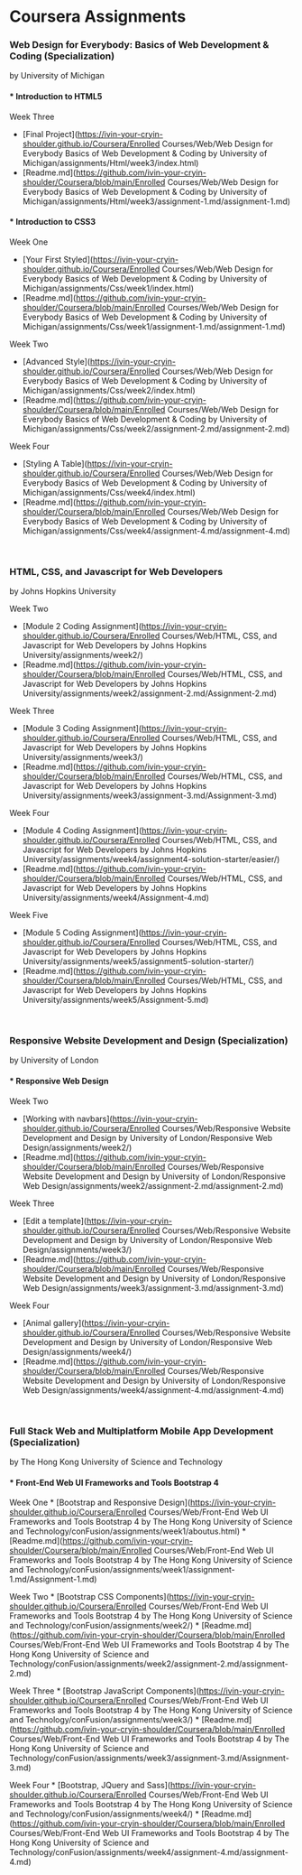 # Coursera Assignments

### Web Design for Everybody: Basics of Web Development & Coding (Specialization)
by University of Michigan

#### * Introduction to HTML5
Week Three
  * [Final Project](https://ivin-your-cryin-shoulder.github.io/Coursera/Enrolled Courses/Web/Web Design for Everybody Basics of Web Development & Coding by University of Michigan/assignments/Html/week3/index.html)
  * [Readme.md](https://github.com/ivin-your-cryin-shoulder/Coursera/blob/main/Enrolled Courses/Web/Web Design for Everybody Basics of Web Development & Coding by University of Michigan/assignments/Html/week3/assignment-1.md/assignment-1.md)

#### * Introduction to CSS3
Week One
  * [Your First Styled](https://ivin-your-cryin-shoulder.github.io/Coursera/Enrolled Courses/Web/Web Design for Everybody Basics of Web Development & Coding by University of Michigan/assignments/Css/week1/index.html)
  * [Readme.md](https://github.com/ivin-your-cryin-shoulder/Coursera/blob/main/Enrolled Courses/Web/Web Design for Everybody Basics of Web Development & Coding by University of Michigan/assignments/Css/week1/assignment-1.md/assignment-1.md)
	
Week Two
  * [Advanced Style](https://ivin-your-cryin-shoulder.github.io/Coursera/Enrolled Courses/Web/Web Design for Everybody Basics of Web Development & Coding by University of Michigan/assignments/Css/week2/index.html)
  * [Readme.md](https://github.com/ivin-your-cryin-shoulder/Coursera/blob/main/Enrolled Courses/Web/Web Design for Everybody Basics of Web Development & Coding by University of Michigan/assignments/Css/week2/assignment-2.md/assignment-2.md)
	
Week Four
  * [Styling A Table](https://ivin-your-cryin-shoulder.github.io/Coursera/Enrolled Courses/Web/Web Design for Everybody Basics of Web Development & Coding by University of Michigan/assignments/Css/week4/index.html)
  * [Readme.md](https://github.com/ivin-your-cryin-shoulder/Coursera/blob/main/Enrolled Courses/Web/Web Design for Everybody Basics of Web Development & Coding by University of Michigan/assignments/Css/week4/assignment-4.md/assignment-4.md)


<br />

### HTML, CSS, and Javascript for Web Developers
by Johns Hopkins University

Week Two
  * [Module 2 Coding Assignment](https://ivin-your-cryin-shoulder.github.io/Coursera/Enrolled Courses/Web/HTML, CSS, and Javascript for Web Developers by Johns Hopkins University/assignments/week2/)
  * [Readme.md](https://github.com/ivin-your-cryin-shoulder/Coursera/blob/main/Enrolled Courses/Web/HTML, CSS, and Javascript for Web Developers by Johns Hopkins University/assignments/week2/assignment-2.md/Assignment-2.md)
  
Week Three
  * [Module 3 Coding Assignment](https://ivin-your-cryin-shoulder.github.io/Coursera/Enrolled Courses/Web/HTML, CSS, and Javascript for Web Developers by Johns Hopkins University/assignments/week3/)
  * [Readme.md](https://github.com/ivin-your-cryin-shoulder/Coursera/blob/main/Enrolled Courses/Web/HTML, CSS, and Javascript for Web Developers by Johns Hopkins University/assignments/week3/assignment-3.md/Assignment-3.md)
  
Week Four
  * [Module 4 Coding Assignment](https://ivin-your-cryin-shoulder.github.io/Coursera/Enrolled Courses/Web/HTML, CSS, and Javascript for Web Developers by Johns Hopkins University/assignments/week4/assignment4-solution-starter/easier/)
  * [Readme.md](https://github.com/ivin-your-cryin-shoulder/Coursera/blob/main/Enrolled Courses/Web/HTML, CSS, and Javascript for Web Developers by Johns Hopkins University/assignments/week4/Assignment-4.md)

Week Five
  * [Module 5 Coding Assignment](https://ivin-your-cryin-shoulder.github.io/Coursera/Enrolled Courses/Web/HTML, CSS, and Javascript for Web Developers by Johns Hopkins University/assignments/week5/assignment5-solution-starter/)
  * [Readme.md](https://github.com/ivin-your-cryin-shoulder/Coursera/blob/main/Enrolled Courses/Web/HTML, CSS, and Javascript for Web Developers by Johns Hopkins University/assignments/week5/Assignment-5.md)
<br />



### Responsive Website Development and Design (Specialization) 
by University of London

#### * Responsive Web Design
Week Two
  * [Working with navbars](https://ivin-your-cryin-shoulder.github.io/Coursera/Enrolled Courses/Web/Responsive Website Development and Design by University of London/Responsive Web Design/assignments/week2/)
  * [Readme.md](https://github.com/ivin-your-cryin-shoulder/Coursera/blob/main/Enrolled Courses/Web/Responsive Website Development and Design by University of London/Responsive Web Design/assignments/week2/assignment-2.md/assignment-2.md)
  
Week Three
  * [Edit a template](https://ivin-your-cryin-shoulder.github.io/Coursera/Enrolled Courses/Web/Responsive Website Development and Design by University of London/Responsive Web Design/assignments/week3/)
  * [Readme.md](https://github.com/ivin-your-cryin-shoulder/Coursera/blob/main/Enrolled Courses/Web/Responsive Website Development and Design by University of London/Responsive Web Design/assignments/week3/assignment-3.md/assignment-3.md)
  
Week Four
  * [Animal gallery](https://ivin-your-cryin-shoulder.github.io/Coursera/Enrolled Courses/Web/Responsive Website Development and Design by University of London/Responsive Web Design/assignments/week4/)
  * [Readme.md](https://github.com/ivin-your-cryin-shoulder/Coursera/blob/main/Enrolled Courses/Web/Responsive Website Development and Design by University of London/Responsive Web Design/assignments/week4/assignment-4.md/assignment-4.md)
<br />


### Full Stack Web and Multiplatform Mobile App Development (Specialization)
by The Hong Kong University of Science and Technology

#### * Front-End Web UI Frameworks and Tools Bootstrap 4 

Week One
	* [Bootstrap and Responsive Design](https://ivin-your-cryin-shoulder.github.io/Coursera/Enrolled Courses/Web/Front-End Web UI Frameworks and Tools Bootstrap 4 by The Hong Kong University of Science and Technology/conFusion/assignments/week1/aboutus.html)
	* [Readme.md](https://github.com/ivin-your-cryin-shoulder/Coursera/blob/main/Enrolled Courses/Web/Front-End Web UI Frameworks and Tools Bootstrap 4 by The Hong Kong University of Science and Technology/conFusion/assignments/week1/assignment-1.md/Assignment-1.md)

Week Two
	* [Bootstrap CSS Components](https://ivin-your-cryin-shoulder.github.io/Coursera/Enrolled Courses/Web/Front-End Web UI Frameworks and Tools Bootstrap 4 by The Hong Kong University of Science and Technology/conFusion/assignments/week2/)
	* [Readme.md](https://github.com/ivin-your-cryin-shoulder/Coursera/blob/main/Enrolled Courses/Web/Front-End Web UI Frameworks and Tools Bootstrap 4 by The Hong Kong University of Science and Technology/conFusion/assignments/week2/assignment-2.md/assignment-2.md)

Week Three
	* [Bootstrap JavaScript Components](https://ivin-your-cryin-shoulder.github.io/Coursera/Enrolled Courses/Web/Front-End Web UI Frameworks and Tools Bootstrap 4 by The Hong Kong University of Science and Technology/conFusion/assignments/week3/)
	* [Readme.md](https://github.com/ivin-your-cryin-shoulder/Coursera/blob/main/Enrolled Courses/Web/Front-End Web UI Frameworks and Tools Bootstrap 4 by The Hong Kong University of Science and Technology/conFusion/assignments/week3/assignment-3.md/Assignment-3.md)

Week Four
	* [Bootstrap, JQuery and Sass](https://ivin-your-cryin-shoulder.github.io/Coursera/Enrolled Courses/Web/Front-End Web UI Frameworks and Tools Bootstrap 4 by The Hong Kong University of Science and Technology/conFusion/assignments/week4/)
	* [Readme.md](https://github.com/ivin-your-cryin-shoulder/Coursera/blob/main/Enrolled Courses/Web/Front-End Web UI Frameworks and Tools Bootstrap 4 by The Hong Kong University of Science and Technology/conFusion/assignments/week4/assignment-4.md/assignment-4.md)
